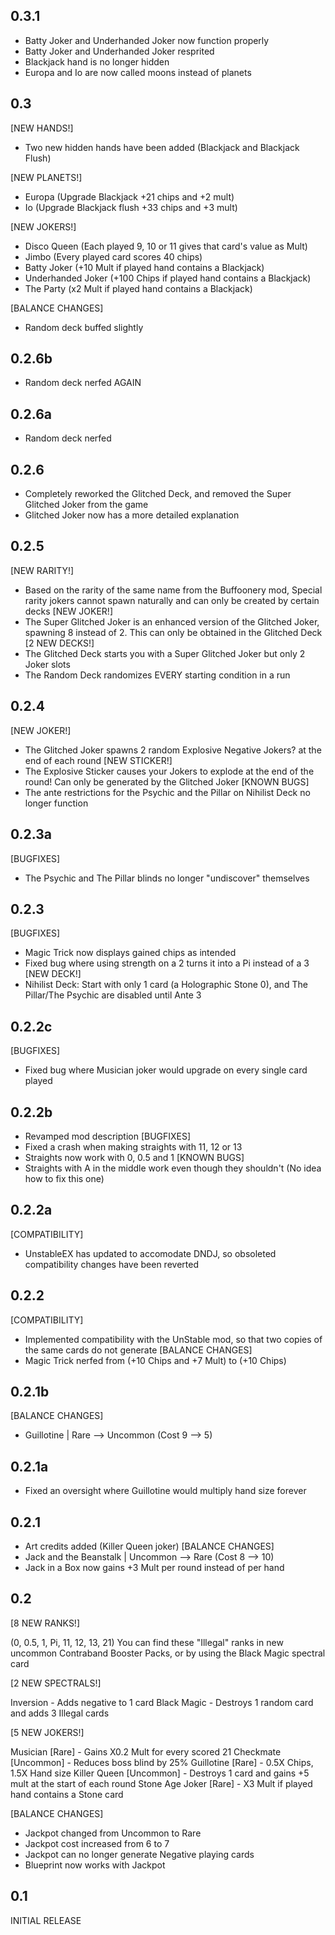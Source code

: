 0.3.1
----------------
- Batty Joker and Underhanded Joker now function properly
- Batty Joker and Underhanded Joker resprited
- Blackjack hand is no longer hidden
- Europa and Io are now called moons instead of planets

0.3
----------------
[NEW HANDS!]
- Two new hidden hands have been added (Blackjack and Blackjack Flush)

[NEW PLANETS!]
- Europa (Upgrade Blackjack +21 chips and +2 mult)
- Io (Upgrade Blackjack flush +33 chips and +3 mult)

[NEW JOKERS!]
- Disco Queen (Each played 9, 10 or 11 gives that card's value as Mult)
- Jimbo (Every played card scores 40 chips)
- Batty Joker (+10 Mult if played hand contains a Blackjack)
- Underhanded Joker (+100 Chips if played hand contains a Blackjack)
- The Party (x2 Mult if played hand contains a Blackjack)

[BALANCE CHANGES]
- Random deck buffed slightly

0.2.6b
----------------
- Random deck nerfed AGAIN

0.2.6a
----------------
- Random deck nerfed

0.2.6
----------------
- Completely reworked the Glitched Deck, and removed the Super Glitched Joker from the game
- Glitched Joker now has a more detailed explanation

0.2.5
----------------
[NEW RARITY!]
- Based on the rarity of the same name from the Buffoonery mod, Special rarity jokers cannot spawn naturally and can only be created by certain decks
[NEW JOKER!]
- The Super Glitched Joker is an enhanced version of the Glitched Joker, spawning 8 instead of 2. This can only be obtained in the Glitched Deck
[2 NEW DECKS!]
- The Glitched Deck starts you with a Super Glitched Joker but only 2 Joker slots
- The Random Deck randomizes EVERY starting condition in a run

0.2.4
----------------
[NEW JOKER!]
- The Glitched Joker spawns 2 random Explosive Negative Jokers? at the end of each round
[NEW STICKER!]
- The Explosive Sticker causes your Jokers to explode at the end of the round! Can only be generated by the Glitched Joker
[KNOWN BUGS]
- The ante restrictions for the Psychic and the Pillar on Nihilist Deck no longer function

0.2.3a
----------------
[BUGFIXES]
- The Psychic and The Pillar blinds no longer "undiscover" themselves

0.2.3
----------------
[BUGFIXES]
- Magic Trick now displays gained chips as intended
- Fixed bug where using strength on a 2 turns it into a Pi instead of a 3
[NEW DECK!]
- Nihilist Deck: Start with only 1 card (a Holographic Stone 0), and The Pillar/The Psychic are disabled until Ante 3

0.2.2c
----------------
[BUGFIXES]
- Fixed bug where Musician joker would upgrade on every single card played

0.2.2b
----------------
- Revamped mod description
[BUGFIXES]
- Fixed a crash when making straights with 11, 12 or 13
- Straights now work with 0, 0.5 and 1
[KNOWN BUGS]
- Straights with A in the middle work even though they shouldn't (No idea how to fix this one)

0.2.2a
----------------
[COMPATIBILITY]
- UnstableEX has updated to accomodate DNDJ, so obsoleted compatibility changes have been reverted

0.2.2
----------------
[COMPATIBILITY]
- Implemented compatibility with the UnStable mod, so that two copies of the same cards do not generate
[BALANCE CHANGES]
- Magic Trick nerfed from (+10 Chips and +7 Mult) to (+10 Chips)

0.2.1b
----------------
[BALANCE CHANGES]
- Guillotine | Rare --> Uncommon (Cost 9 --> 5)

0.2.1a
----------------
- Fixed an oversight where Guillotine would multiply hand size forever

0.2.1
----------------
- Art credits added (Killer Queen joker)
[BALANCE CHANGES]
- Jack and the Beanstalk | Uncommon --> Rare (Cost 8 --> 10)
- Jack in a Box now gains +3 Mult per round instead of per hand


0.2
----------------
[8 NEW RANKS!]

(0, 0.5, 1, Pi, 11, 12, 13, 21)
You can find these "Illegal" ranks in new uncommon Contraband Booster Packs, or by using the Black Magic spectral card

[2 NEW SPECTRALS!]

Inversion - Adds negative to 1 card
Black Magic - Destroys 1 random card and adds 3 Illegal cards

[5 NEW JOKERS!]

Musician [Rare] - Gains X0.2 Mult for every scored 21
Checkmate [Uncommon] - Reduces boss blind by 25%
Guillotine [Rare] - 0.5X Chips, 1.5X Hand size
Killer Queen [Uncommon] - Destroys 1 card and gains +5 mult at the start of each round
Stone Age Joker [Rare] - X3 Mult if played hand contains a Stone card

[BALANCE CHANGES]

- Jackpot changed from Uncommon to Rare
- Jackpot cost increased from 6 to 7
- Jackpot can no longer generate Negative playing cards
- Blueprint now works with Jackpot





0.1
---------------
INITIAL RELEASE
